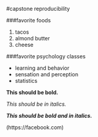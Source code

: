 <!--Make a title for your homework using the largest heading-->
#capstone reproducibility



<!--Create an subtitle using a smaller heading for your favorite
foods-->
###favorite foods



<!--Create an ordered list of your three favorite foods-->
1. tacos
2. almond butter
3. cheese



<!--Create an subtitle using a the same heading you used before for your favorite psychology classes-->
###favorite psychology classes


<!--Create an unordered list of your three favorite psych classes-->
* learning and behavior
* sensation and perception
* statistics

<!--Make the following bold-->

**This should be bold.**

<!--Make the following italicized-->

*This should be in italics.*

<!--Make the following bold and italicized-->

***This should be bold and in italics.***

<!--Create a link to one of your favorite websites-->(https://facebook.com)
